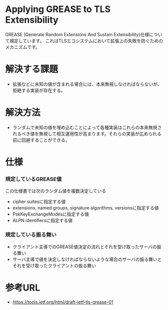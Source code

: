 # Applying GREASE to TLS Extensibility
GREASE (Generate Random Extensions And Sustain Extensibility)仕様について規定しています。
これはTLSエコシステムにおいて拡張上の失敗を防ぐためのメカニズムです。

# 解決する課題
- 拡張などに未知の値が含まれる場合には、本来無視しなければならないが、拒絶する実装が存在する。

# 解決方法
- ランダムで未知の値を埋め込むことによって各種実装はこれらの本来無視されるべき値を無視して相互運用性が高まります。それらの実装が広められる前に回避することができる。


# 仕様

### 規定しているGREASE値
この仕様書では次のランダム値を複数決定している
- cipher suitesに指定する値
- extensions, named groups, signature algorithms, versionsに指定する値
- PskKeyExchangeModesに指定する値
- ALPN identifiersに指定する値


### 規定している振る舞い
- クライアント主導でのGREASE値決定の流れとそれを受け取ったサーバの振る舞い
- サーバ主導で値を決定しなければならないような場合のサーバの振る舞いとそれを受け取ったクライアントの振る舞い

# 参考URL
- https://tools.ietf.org/html/draft-ietf-tls-grease-01
